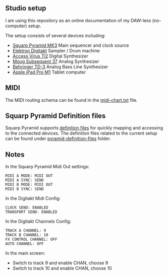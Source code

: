 ## Studio setup

I am using this repository as an online documentation of my DAW-less (no-computer) setup.

The setup consists of several devices including:

* [Squarp Pyramid MK3](https://squarp.net/pyramid/) Main sequencer and clock source
* [Elektron Digitakt](https://www.elektron.se/products/digitakt/) Sampler / Drum machine 
* [Access Virus TI2](https://www.virus.info/virusti/overview) Digital Synthesizer
* [Moog Subsequent 37](https://www.moogmusic.com/products/subsequent-37) Analog Synthesizer 
* [Behringer TD-3](https://www.behringer.com/product.html?modelCode=P0DTD) Analog Bass Line Synthesizer
* [Apple iPad Pro M1](https://www.apple.com/ipad-pro/) Tablet computer

## MIDI

The MIDI routing schema can be found in the [midi-chart.txt](https://github.com/o/studio-setup/blob/master/midi-chart.txt) file.

## Squarp Pyramid Definition files

Squarp Pyramid supports [definition files](https://squarp.net/pyramid/manual/definitionfiles/) for quickly mapping and accessing to the connected devices. The definition files related to the current setup can be found under [pyramid-definition-files](https://github.com/o/studio-setup/tree/master/pyramid-definition-files) folder.

## Notes

In the Squarp Pyramid Midi Out settings:

	MIDI A MODE: MIDI OUT
	MIDI A SYNC: SEND
	MIDI B MODE: MIDI OUT
	MIDI B SYNC: SEND

In the Digitakt Midi Config:

	CLOCK SEND: ENABLED
	TRANSPORT SEND: ENABLED

In the Digitakt Channels Config:

	TRACK A CHANNEL: 9
	TRACK B CHANNEL: 10
	FX CONTROL CHANNEL: OFF
	AUTO CHANNEL: OFF

In the main screen: 

* Switch to track 9 and enable CHAN, choose 9
* Switch to track 10 and enable CHAN, choose 10
